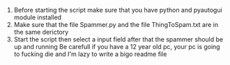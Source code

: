 1. Before starting the script make sure that you have python and pyautogui module installed 
2. Make sure that the file Spammer.py and the file ThingToSpam.txt are in the same derictory 
3. Start the script then select a input field after that the spammer should be up and running
Be carefull if you have a 12 year old pc, your pc is going to fucking die 
and I'm lazy to write a bigo readme file 
